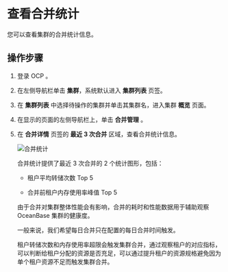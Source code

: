 # 查看合并统计

您可以查看集群的合并统计信息。

## 操作步骤

1. 登录 OCP 。

2. 在左侧导航栏单击 **集群**，系统默认进入 **集群列表** 页签。

3. 在 **集群列表** 中选择待操作的集群并单击其集群名，进入集群 **概览** 页面。

4. 在显示的页面的左侧导航栏上，单击 **合并管理** 。

5. 在 **合并详情** 页签的 **最近 3 次合并** 区域，查看合并统计信息。

   ![合并统计](https://obbusiness-private.oss-cn-shanghai.aliyuncs.com/doc/img/ocp/%E6%9C%80%E8%BF%913%E6%AC%A1%E5%90%88%E5%B9%B6.png)

   合并统计提供了最近 3 次合并的 2 个统计图形，包括：

   * 租户平均转储次数 Top 5

   * 合并前租户内存使用率峰值 Top 5

   由于合并对集群整体性能会有影响，合并的耗时和性能数据用于辅助观察 OceanBase 集群的健康度。

   一般来说，我们希望每日合并只在配置的每日合并时间触发。

   租户转储次数和内存使用率超限会触发集群合并，通过观察租户的对应指标，可以判断给租户分配的资源是否充足，可以通过提升租户的资源规格避免因为单个租户资源不足而触发集群合并。
